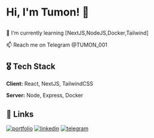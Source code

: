 
# Hi, I'm Tumon! 👋


## 
🧠 I'm currently learning [NextJS,NodeJS,Docker,Tailwind]

📫 Reach me on Telegram @TUMON_001


## 🎖 Tech Stack

**Client:** React, NextJS, TailwindCSS

**Server:** Node, Express, Docker



## 🔗 Links
[![portfolio](https://img.shields.io/badge/my_portfolio-000?style=for-the-badge&logo=ko-fi&logoColor=white)](https://me-silk.vercel.app/)
[![linkedin](https://img.shields.io/badge/linkedin-0A66C2?style=for-the-badge&logo=linkedin&logoColor=white)](https://www.linkedin.com/)
[![telegram](	https://img.shields.io/badge/Telegram-2CA5E0?style=for-the-badge&logo=telegram&logoColor=white)](https://t.me/TUMON_001)

